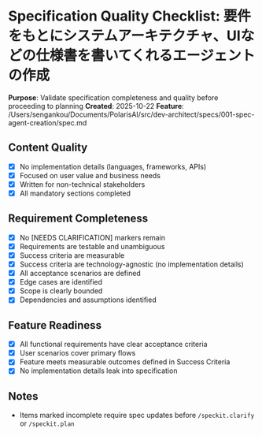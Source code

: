 # Specification Quality Checklist: 要件をもとにシステムアーキテクチャ、UIなどの仕様書を書いてくれるエージェントの作成

**Purpose**: Validate specification completeness and quality before proceeding to planning
**Created**: 2025-10-22
**Feature**: /Users/sengankou/Documents/PolarisAI/src/dev-architect/specs/001-spec-agent-creation/spec.md

## Content Quality

- [x] No implementation details (languages, frameworks, APIs)
- [x] Focused on user value and business needs
- [x] Written for non-technical stakeholders
- [x] All mandatory sections completed

## Requirement Completeness

- [x] No [NEEDS CLARIFICATION] markers remain
- [x] Requirements are testable and unambiguous
- [x] Success criteria are measurable
- [x] Success criteria are technology-agnostic (no implementation details)
- [x] All acceptance scenarios are defined
- [x] Edge cases are identified
- [x] Scope is clearly bounded
- [x] Dependencies and assumptions identified

## Feature Readiness

- [x] All functional requirements have clear acceptance criteria
- [x] User scenarios cover primary flows
- [x] Feature meets measurable outcomes defined in Success Criteria
- [x] No implementation details leak into specification

## Notes

- Items marked incomplete require spec updates before `/speckit.clarify` or `/speckit.plan`
